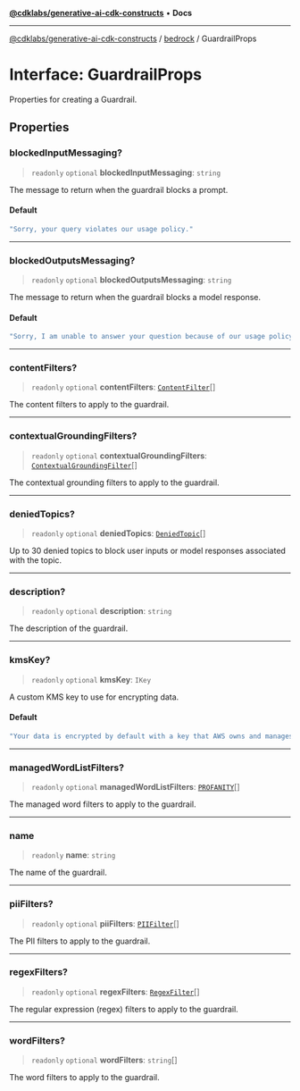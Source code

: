 [**@cdklabs/generative-ai-cdk-constructs**](../../../README.md) • **Docs**

***

[@cdklabs/generative-ai-cdk-constructs](../../../README.md) / [bedrock](../README.md) / GuardrailProps

# Interface: GuardrailProps

Properties for creating a Guardrail.

## Properties

### blockedInputMessaging?

> `readonly` `optional` **blockedInputMessaging**: `string`

The message to return when the guardrail blocks a prompt.

#### Default

```ts
"Sorry, your query violates our usage policy."
```

***

### blockedOutputsMessaging?

> `readonly` `optional` **blockedOutputsMessaging**: `string`

The message to return when the guardrail blocks a model response.

#### Default

```ts
"Sorry, I am unable to answer your question because of our usage policy."
```

***

### contentFilters?

> `readonly` `optional` **contentFilters**: [`ContentFilter`](ContentFilter.md)[]

The content filters to apply to the guardrail.

***

### contextualGroundingFilters?

> `readonly` `optional` **contextualGroundingFilters**: [`ContextualGroundingFilter`](ContextualGroundingFilter.md)[]

The contextual grounding filters to apply to the guardrail.

***

### deniedTopics?

> `readonly` `optional` **deniedTopics**: [`DeniedTopic`](DeniedTopic.md)[]

Up to 30 denied topics to block user inputs or model responses associated with the topic.

***

### description?

> `readonly` `optional` **description**: `string`

The description of the guardrail.

***

### kmsKey?

> `readonly` `optional` **kmsKey**: `IKey`

A custom KMS key to use for encrypting data.

#### Default

```ts
"Your data is encrypted by default with a key that AWS owns and manages for you."
```

***

### managedWordListFilters?

> `readonly` `optional` **managedWordListFilters**: [`PROFANITY`](../enumerations/ManagedWordFilterType.md#profanity)[]

The managed word filters to apply to the guardrail.

***

### name

> `readonly` **name**: `string`

The name of the guardrail.

***

### piiFilters?

> `readonly` `optional` **piiFilters**: [`PIIFilter`](PIIFilter.md)[]

The PII filters to apply to the guardrail.

***

### regexFilters?

> `readonly` `optional` **regexFilters**: [`RegexFilter`](RegexFilter.md)[]

The regular expression (regex) filters to apply to the guardrail.

***

### wordFilters?

> `readonly` `optional` **wordFilters**: `string`[]

The word filters to apply to the guardrail.
